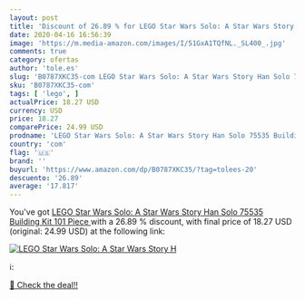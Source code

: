 ```yaml
---
layout: post
title: 'Discount of 26.89 % for LEGO Star Wars Solo: A Star Wars Story H'
date: 2020-04-16 16:56:39
image: 'https://m.media-amazon.com/images/I/51GxA1TQfNL._SL400_.jpg'
comments: true
category: ofertas
author: 'tole.es'
slug: 'B0787XKC35-com LEGO Star Wars Solo: A Star Wars Story Han Solo 75535...'
sku: 'B0787XKC35-com'
tags: [ 'lego', ]
actualPrice: 18.27 USD
currency: USD
price: 18.27
comparePrice: 24.99 USD
prodname: 'LEGO Star Wars Solo: A Star Wars Story Han Solo 75535 Building Kit  101 Piece '
country: 'com'
flag: '🇺🇸'
brand: ''
buyurl: 'https://www.amazon.com/dp/B0787XKC35/?tag=tolees-20'
descuento: '26.89'
average: '17.817'
---
```


You've got [LEGO Star Wars Solo: A Star Wars Story Han Solo 75535 Building Kit  101 Piece ](https://www.amazon.com/dp/B0787XKC35/?tag=tolees-20) with a  26.89 % discount, with final price of 18.27 USD (original: 24.99 USD) at the following link:

[![LEGO Star Wars Solo: A Star Wars Story H](https://m.media-amazon.com/images/I/51GxA1TQfNL._SL400_.jpg)](https://www.amazon.com/dp/B0787XKC35/?tag=tolees-20)

ℹ️:


[🛒 Check the deal!!](https://www.amazon.com/dp/B0787XKC35/?tag=tolees-20)
